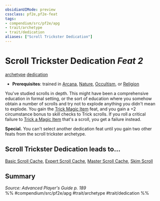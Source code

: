 ```yaml
---
obsidianUIMode: preview
cssclass: pf2e,pf2e-feat
tags:
- compendium/src/pf2e/apg
- trait/archetype
- trait/dedication
aliases: ["Scroll Trickster Dedication"]
---
```

# Scroll Trickster Dedication  *Feat 2*  
[archetype](../../Rules/traits/archetype.md)  [dedication](../../Rules/traits/dedication.md)  

- **Prerequisites**: trained in [Arcana](../skills.md#Arcana), [Nature](../skills.md#Nature), [Occultism](../skills.md#Occultism), or [Religion](../skills.md#Religion)

You've studied scrolls in depth. This might have been a comprehensive education in formal setting, or the sort of education where you somehow obtain a number of scrolls and try not to explode anything you didn't mean to explode. You gain the [Trick Magic Item](trick-magic-item.md) feat, and you gain a +2 circumstance bonus to skill checks to Trick scrolls. If you roll a critical failure to [Trick a Magic Item](trick-magic-item.md) that's a scroll, you get a failure instead.

**Special.** You can't select another dedication feat until you gain two other feats from the scroll trickster archetype.

## Scroll Trickster Dedication leads to...

[Basic Scroll Cache](basic-scroll-cache-apg.md), [Expert Scroll Cache](expert-scroll-cache-apg.md), [Master Scroll Cache](master-scroll-cache-apg.md), [Skim Scroll](skim-scroll-apg.md)

## Summary

*Source: Advanced Player's Guide p. 189*  
%% #compendium/src/pf2e/apg #trait/archetype #trait/dedication %%